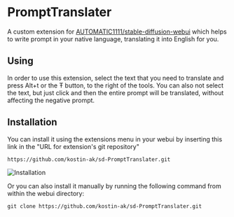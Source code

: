 # PromptTranslater

A custom extension for [AUTOMATIC1111/stable-diffusion-webui](https://github.com/AUTOMATIC1111/stable-diffusion-webui) which helps to write prompt in your native language, translating it into English for you.

## Using

In order to use this extension, select the text that you need to translate and press Alt+t or the Ŧ button, to the right of the tools. You can also not select the text, but just click and then the entire prompt will be translated, without affecting the negative prompt.

## Installation

You can install it using the extensions menu in your webui by inserting this link in the "URL for extension's git repository"

```https://github.com/kostin-ak/sd-PromptTranslater.git```

![Installation](https://user-images.githubusercontent.com/43380468/220633481-d73a158a-76dc-4527-b675-85f0aa05ba10.png)

Or you can also install it manually by running the following command from within the webui directory:

```git clone https://github.com/kostin-ak/sd-PromptTranslater.git```

